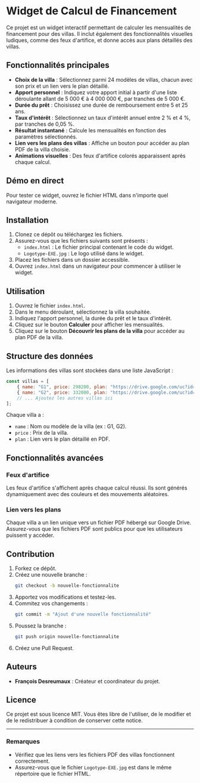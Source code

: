 # Widget de Calcul de Financement

Ce projet est un widget interactif permettant de calculer les mensualités de financement pour des villas. Il inclut également des fonctionnalités visuelles ludiques, comme des feux d'artifice, et donne accès aux plans détaillés des villas.

## Fonctionnalités principales

- **Choix de la villa** : Sélectionnez parmi 24 modèles de villas, chacun avec son prix et un lien vers le plan détaillé.
- **Apport personnel** : Indiquez votre apport initial à partir d'une liste déroulante allant de 5 000 € à 4 000 000 €, par tranches de 5 000 €.
- **Durée du prêt** : Choisissez une durée de remboursement entre 5 et 25 ans.
- **Taux d'intérêt** : Sélectionnez un taux d'intérêt annuel entre 2 % et 4 %, par tranches de 0,05 %.
- **Résultat instantané** : Calcule les mensualités en fonction des paramètres sélectionnés.
- **Lien vers les plans des villas** : Affiche un bouton pour accéder au plan PDF de la villa choisie.
- **Animations visuelles** : Des feux d'artifice colorés apparaissent après chaque calcul.

## Démo en direct

Pour tester ce widget, ouvrez le fichier HTML dans n'importe quel navigateur moderne.

## Installation

1. Clonez ce dépôt ou téléchargez les fichiers.
2. Assurez-vous que les fichiers suivants sont présents :
   - `index.html` : Le fichier principal contenant le code du widget.
   - `Logotype-EXE.jpg` : Le logo utilisé dans le widget.
3. Placez les fichiers dans un dossier accessible.
4. Ouvrez `index.html` dans un navigateur pour commencer à utiliser le widget.

## Utilisation

1. Ouvrez le fichier `index.html`.
2. Dans le menu déroulant, sélectionnez la villa souhaitée.
3. Indiquez l'apport personnel, la durée du prêt et le taux d'intérêt.
4. Cliquez sur le bouton **Calculer** pour afficher les mensualités.
5. Cliquez sur le bouton **Découvrir les plans de la villa** pour accéder au plan PDF de la villa.

## Structure des données

Les informations des villas sont stockées dans une liste JavaScript :

```javascript
const villas = [
    { name: "G1", price: 298200, plan: "https://drive.google.com/uc?id=13KsO8flDQ0VeRAY5WwRfWRhSvzBYXRfr" },
    { name: "G2", price: 332000, plan: "https://drive.google.com/uc?id=1UMUdHQnXcP22yUEqNE27iy2snVV1-U3K" },
    // ... Ajoutez les autres villas ici
];
```

Chaque villa a :
- `name` : Nom ou modèle de la villa (ex : G1, G2).
- `price` : Prix de la villa.
- `plan` : Lien vers le plan détaillé en PDF.

## Fonctionnalités avancées

### Feux d'artifice
Les feux d'artifice s'affichent après chaque calcul réussi. Ils sont générés dynamiquement avec des couleurs et des mouvements aléatoires.

### Lien vers les plans
Chaque villa a un lien unique vers un fichier PDF hébergé sur Google Drive. Assurez-vous que les fichiers PDF sont publics pour que les utilisateurs puissent y accéder.

## Contribution

1. Forkez ce dépôt.
2. Créez une nouvelle branche :
   ```bash
   git checkout -b nouvelle-fonctionnalite
   ```
3. Apportez vos modifications et testez-les.
4. Commitez vos changements :
   ```bash
   git commit -m "Ajout d'une nouvelle fonctionnalité"
   ```
5. Poussez la branche :
   ```bash
   git push origin nouvelle-fonctionnalite
   ```
6. Créez une Pull Request.

## Auteurs

- **François Desreumaux** : Créateur et coordinateur du projet.

## Licence

Ce projet est sous licence MIT. Vous êtes libre de l'utiliser, de le modifier et de le redistribuer à condition de conserver cette notice.

---

### Remarques
- Vérifiez que les liens vers les fichiers PDF des villas fonctionnent correctement.
- Assurez-vous que le fichier `Logotype-EXE.jpg` est dans le même répertoire que le fichier HTML.

